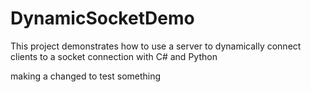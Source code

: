 # DynamicSocketDemo
This project demonstrates how to use a server to dynamically connect clients to a socket connection with C# and Python

making a changed to test something
